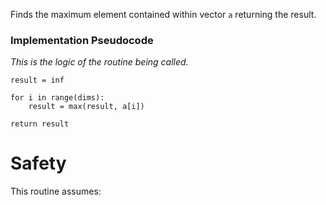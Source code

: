 Finds the maximum element contained within vector `a` returning the result.

### Implementation Pseudocode

_This is the logic of the routine being called._

```ignore
result = inf

for i in range(dims):
    result = max(result, a[i])

return result
```

# Safety

This routine assumes: